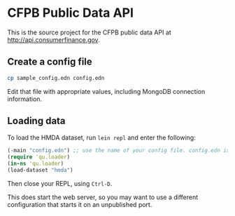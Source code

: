 CFPB Public Data API
====================

This is the source project for the CFPB public data API at http://api.consumerfinance.gov. 

## Create a config file

```sh
cp sample_config.edn config.edn
```

Edit that file with appropriate values, including MongoDB connection information.

## Loading data

To load the HMDA dataset, run `lein repl` and enter the following:

```clj
(-main "config.edn") ;; use the name of your config file. config.edn is an example
(require 'qu.loader)
(in-ns 'qu.loader)
(load-dataset "hmda")
```

Then close your REPL, using `Ctrl-D`.

This does start the web server, so you may want to use a different configuration that starts it on an unpublished port.
